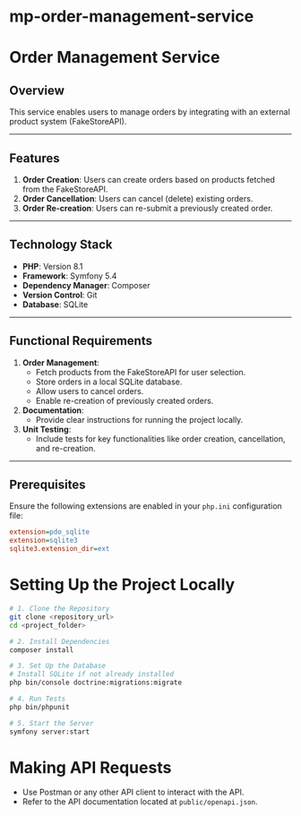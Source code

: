 # mp-order-management-service

# Order Management Service

## Overview
This service enables users to manage orders by integrating with an external product system (FakeStoreAPI).

---

## Features
1. **Order Creation**: Users can create orders based on products fetched from the FakeStoreAPI.
2. **Order Cancellation**: Users can cancel (delete) existing orders.
3. **Order Re-creation**: Users can re-submit a previously created order.

---

## Technology Stack
- **PHP**: Version 8.1
- **Framework**: Symfony 5.4
- **Dependency Manager**: Composer
- **Version Control**: Git
- **Database**: SQLite

---

## Functional Requirements
1. **Order Management**:
   - Fetch products from the FakeStoreAPI for user selection.
   - Store orders in a local SQLite database.
   - Allow users to cancel orders.
   - Enable re-creation of previously created orders.
2. **Documentation**:
   - Provide clear instructions for running the project locally.
3. **Unit Testing**:
   - Include tests for key functionalities like order creation, cancellation, and re-creation.

---

## Prerequisites
Ensure the following extensions are enabled in your `php.ini` configuration file:
```ini
extension=pdo_sqlite
extension=sqlite3
sqlite3.extension_dir=ext
```

# Setting Up the Project Locally

```bash
# 1. Clone the Repository
git clone <repository_url>
cd <project_folder>

# 2. Install Dependencies
composer install

# 3. Set Up the Database
# Install SQLite if not already installed
php bin/console doctrine:migrations:migrate

# 4. Run Tests
php bin/phpunit

# 5. Start the Server
symfony server:start
```

# Making API Requests

- Use Postman or any other API client to interact with the API.
- Refer to the API documentation located at `public/openapi.json`.

